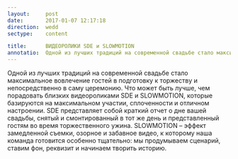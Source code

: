 ```yaml
---
layout:     post
date:       2017-01-07 12:17:18
direction:  wedd
sectype:    content

title:      ВИДЕОРОЛИКИ SDE и SLOWMOTION     
annotatio:  Одной из лучших традиций на современной свадьбе стало максимальное вовлечение гостей в подготовку к торжеству и непосредственно в саму церемонию. Что может быть лучше, чем порадовать близких видеороликами SDE и SLOWMOTION, которые базируются на максимальном участии, сплоченности и отличном настроении. SDE представляет собой краткий отчет о дне вашей свадьбы, снятый и смонтированный в тот же день и представленный гостям во время торжественного ужина. SLOWMOTION – эффект замедленной съемки, озорное и забавное видео, к которому наша команда готовится особенно тщательно
---
```


Одной из лучших традиций на современной свадьбе стало максимальное вовлечение гостей в подготовку к торжеству и непосредственно в саму церемонию. Что может быть лучше, чем порадовать близких видеороликами SDE и SLOWMOTION, которые базируются на максимальном участии, сплоченности и отличном настроении. SDE представляет собой краткий отчет о дне вашей свадьбы, снятый и смонтированный в тот же день и представленный гостям во время торжественного ужина. SLOWMOTION – эффект замедленной съемки, озорное и забавное видео, к которому наша команда готовится особенно тщательно: мы продумываем сценарий, ставим фон, реквизит и начинаем творить историю. 